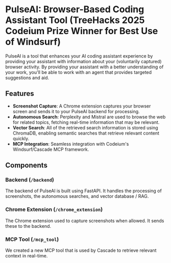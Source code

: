 # PulseAI: Browser-Based Coding Assistant Tool (TreeHacks 2025 Codeium Prize Winner for Best Use of Windsurf)

PulseAI is a tool that enhances your AI coding assistant experience by providing your assistant with information about your (voluntarily captured) browser activity. By providing your assistant with a better understanding of your work, you'll be able to work with an agent that provides targeted suggestions and aid.

## Features

- **Screenshot Capture**: A Chrome extension captures your browser screen and sends it to your PulseAI backend for processing.
- **Autonomous Search**: Perplexity and Mistral are used to browse the web for related topics, fetching real-time information that may be relevant.
- **Vector Search**: All of the retrieved search information is stored using ChromaDB, enabling semantic searches that retrieve relevant content quickly.
- **MCP Integration**: Seamless integration with Codeium's Windsurf/Cascade MCP framework.

## Components

### Backend (`/backend`)

The backend of PulseAI is built using FastAPI. It handles the processing of screenshots, the autonomous searches, and vector database / RAG.

### Chrome Extension (`/chrome_extension`)

The Chrome extension used to capture screenshots when allowed. It sends these to the backend.

### MCP Tool (`/mcp_tool`)

We created a new MCP tool that is used by Cascade to retrieve relevant context in real-time.
